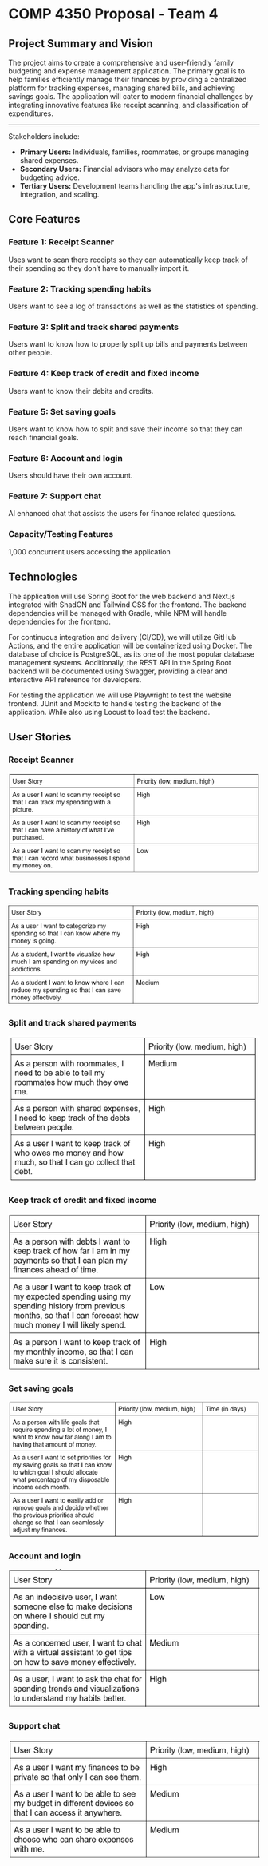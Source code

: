 # COMP 4350 Proposal - Team 4

## Project Summary and Vision

The project aims to create a comprehensive and user-friendly family budgeting and expense management application. The primary goal is to help families efficiently manage their finances by providing a centralized platform for tracking expenses, managing shared bills, and achieving savings goals. The application will cater to modern financial challenges by integrating innovative features like receipt scanning, and classification of expenditures.

---
Stakeholders include:

- **Primary Users:** Individuals, families, roommates, or groups managing shared expenses.
- **Secondary Users:** Financial advisors who may analyze data for budgeting advice.
- **Tertiary Users:** Development teams handling the app's infrastructure, integration, and scaling.

## Core Features

### Feature 1: Receipt Scanner

Uses want to scan there receipts so they can automatically keep track of their spending so they don’t have to manually import it.

### Feature 2: Tracking spending habits

Users want to see a log of transactions as well as the statistics of spending.

### Feature 3: Split and track shared payments

Users want to know how to properly split up bills and payments between other people.

### Feature 4: Keep track of credit and fixed income

Users want to know their debits and credits.

### Feature 5: Set saving goals

Users want to know how to split and save their income so that they can reach financial goals.

### Feature 6: Account and login

Users should have their own account.

### Feature 7: Support chat

AI enhanced chat that assists the users for finance related questions.

### Capacity/Testing Features

1,000 concurrent users accessing the application

## Technologies

The application will use Spring Boot for the web backend and Next.js integrated with ShadCN and Tailwind CSS for the frontend. The backend dependencies will be managed with Gradle, while NPM will handle dependencies for the frontend.

For continuous integration and delivery (CI/CD), we will utilize GitHub Actions, and the entire application will be containerized using Docker. The database of choice is PostgreSQL, as its one of the most popular database management systems. Additionally, the REST API in the Spring Boot backend will be documented using Swagger, providing a clear and interactive API reference for developers.

For testing the application we will use Playwright to test the website frontend. JUnit and Mockito to handle testing the backend of the application. While also using Locust to load test the backend.

## User Stories

### Receipt Scanner

![Feature 1](Documentation\UserStories\Feature1.png)

### Tracking spending habits

![Feature 2](Documentation\UserStories\Feature2.png)

### Split and track shared payments

![Feature 3](Documentation\UserStories\Feature3.png)

### Keep track of credit and fixed income

![Feature 4](Documentation\UserStories\Feature4.png)

### Set saving goals

![Feature 5](Documentation\UserStories\Feature5.png)

### Account and login

![Feature 6](Documentation\UserStories\Feature6.png)

### Support chat

![Feature 7](Documentation\UserStories\Feature7.png)
